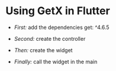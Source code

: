 # Using GetX in Flutter

- *First:* add the dependencies
get: ^4.6.5

- *Second:* create the controller

- *Then:* create the widget

- *Finally:* call the widget in the main
